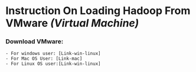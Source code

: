# Instruction On Loading Hadoop From VMware *(Virtual Machine)*

### Download VMware:
    - For windows user: [Link-win-linux]
    - For Mac OS User: [Link-mac]
    - For Linux OS user:[Link-win-linux]
    
[Link-win-linux]:<https://my.vmware.com/web/vmware/info/slug/desktop_end_user_computing/vmware_workstation_pro/12_0>
[Link-mac]:<https://my.vmware.com/web/vmware/details?downloadGroup=FUS-800&productId=527&rPId=8667>



